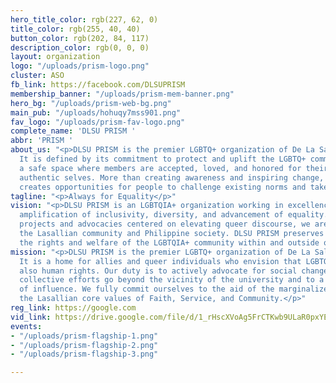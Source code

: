 ```yaml
---
hero_title_color: rgb(227, 62, 0)
title_color: rgb(255, 40, 40)
button_color: rgb(202, 84, 117)
description_color: rgb(0, 0, 0)
layout: organization
logo: "/uploads/prism-logo.png"
cluster: ASO
fb_link: https://facebook.com/DLSUPRISM
membership_banner: "/uploads/prism-mem-banner.png"
hero_bg: "/uploads/prism-web-bg.png"
main_pub: "/uploads/hohuqy7mss901.png"
fav_logo: "/uploads/prism-fav-logo.png"
complete_name: 'DLSU PRISM '
abbr: 'PRISM '
about_us: "<p>DLSU PRISM is the premier LGBTQ+ organization of De La Salle University.
  It is defined by its commitment to protect and uplift the LGBTQ+ community by creating
  a safe space where members are accepted, loved, and honored for their unique and
  authentic selves. More than creating awareness and inspiring change, DLSU PRISM
  creates opportunities for people to challenge existing norms and take real action.</p>"
tagline: "<p>Always for Equality</p>"
vision: "<p>DLSU PRISM is an LGBTQIA+ organization working in excellence towards the
  amplification of inclusivity, diversity, and advancement of equality. Through our
  projects and advocacies centered on elevating queer discourse, we are able to serve
  the Lasallian community and Philippine society. DLSU PRISM preserves and protects
  the rights and welfare of the LGBTQIA+ community within and outside of the University.</p>"
mission: "<p>DLSU PRISM is the premier LGBTQ+ organization of De La Salle University.
  It is a home for allies and queer individuals who envision that LGBTQ+ rights are
  also human rights. Our duty is to actively advocate for social change whereas our
  collective efforts go beyond the vicinity of the university and to a wider range
  of influence. We fully commit ourselves to the aid of the marginalized, united by
  the Lasallian core values of Faith, Service, and Community.</p>"
reg_link: https://google.com
vid_link: https://drive.google.com/file/d/1_rHscXVoAg5FrCTKwb9ULaR0pxYExfis/preview
events:
- "/uploads/prism-flagship-1.png"
- "/uploads/prism-flagship-2.png"
- "/uploads/prism-flagship-3.png"

---
```

